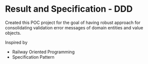 # Result and Specification - DDD

Created this POC project for the goal of having robust approach for consolidating validation error messages of domain entities and value objects.

Inspired by 
* Railway Oriented Programming 
* Specification Pattern

